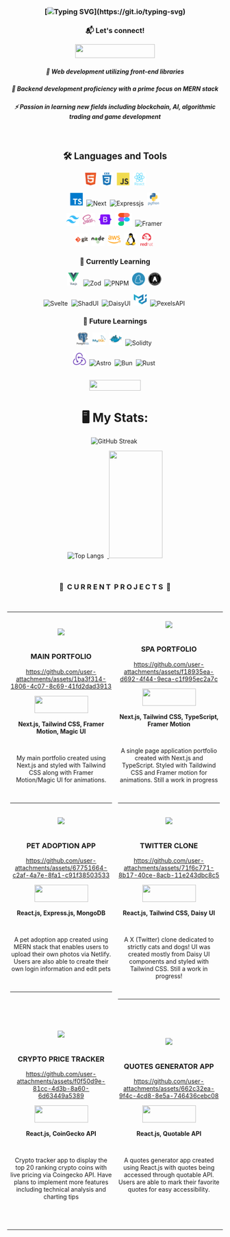 <!--
************************************ 
TODO: 
- gh action or yml config to set a tags to open in new window***
- fix row 5 & 6 table row/data tags. background color not matching***
- table layout in mobile view***
- update project description summary
- check for duplicate , unclosed tags

*******************************
-->

<div id="header" align="center">


 ### [![Typing SVG](https://readme-typing-svg.demolab.com?font=JetBrains+Mono&weight=500&size=21&duration=2500&pause=300&color=F7F7F7&background=000000&center=true&random=false&width=435&height=256&lines=%F0%9F%91%A8%E2%80%8D%F0%9F%92%BB+Hello+World!;%F0%9F%96%90%EF%B8%8F+The+names+Jason+(%F0%9F%9A%ABnot+json);%E2%98%95+And+I+am+an;%F0%9F%AA%84++Aspiring+Full-Stack+Developer!)](https://git.io/typing-svg)
<div id="badges">


 

  ### 📬 Let's connect! 
  <a href="mailto:jason.json@hotmail.com" title="Contact Me">
   <img src="https://img.shields.io/badge/Microsoft_Outlook-0078D4?style=for-the-badge&logo=microsoft-outlook&logoColor=white&" width="186" height="32"/>
  </a>

</div>
  
##### :telescope: Web development utilizing front-end libraries

##### :seedling: Backend development proficiency with a prime focus on MERN stack

##### :zap: Passion in learning new fields including blockchain, AI, algorithmic trading and game development

<br>

## :hammer_and_wrench: Languages and Tools

<div>

  <img src="https://github.com/devicons/devicon/blob/master/icons/html5/html5-original.svg" title="HTML5" alt="HTML" width="30" height="30"/>&nbsp;
  <img src="https://github.com/devicons/devicon/blob/master/icons/css3/css3-plain-wordmark.svg"  title="CS3" alt="CSS" width="30" height="30"/>&nbsp;
  <img src="https://github.com/devicons/devicon/blob/master/icons/javascript/javascript-original.svg" title="JavaScript" alt="JavaScript" width="30" height="30"/>&nbsp;
  <img src="https://github.com/devicons/devicon/blob/master/icons/react/react-original-wordmark.svg" title="React" alt="React" width="30" height="30"/>

  <img src="https://github.com/devicons/devicon/blob/master/icons/typescript/typescript-original.svg" title="Typescript" alt="Typescript" width="30" height="30"/>&nbsp;
  <img src="https://img.icons8.com/nolan/64/nextjs.png" title="Next" alt="Next" width="30" height="30"/>&nbsp;
  <img src="https://ajeetchaulagain.com/static/7cb4af597964b0911fe71cb2f8148d64/8d565/express-js.webp" title="Expressjs" alt="Expressjs" width="30" height="30"/>&nbsp;
  <img src="https://github.com/devicons/devicon/blob/master/icons/python/python-original-wordmark.svg" title="Python" alt="Python" width="30" height="30"/>

  <img src="https://github.com/devicons/devicon/blob/master/icons/tailwindcss/tailwindcss-original.svg" title="TailwindCSS" alt="TailwindCSS" width="30" height="30"/>&nbsp;
  <img src="https://github.com/devicons/devicon/blob/master/icons/sass/sass-original.svg" title="Sass" alt="Sass" width="30" height="30"/>&nbsp;
  <img src="https://github.com/devicons/devicon/blob/master/icons/bootstrap/bootstrap-original.svg"  title="Bootstrap" alt="Bootstrap" width="30" height="30"/>&nbsp;
  <img src="https://github.com/devicons/devicon/blob/master/icons/figma/figma-original.svg" title="Figma" alt="Figma" width="40" height="30"/>&nbsp;
  <img src="https://cdn.worldvectorlogo.com/logos/framer-motion.svg" title="Framer" alt="Framer" width="30" height="30"/>&nbsp;

  <img src="https://github.com/devicons/devicon/blob/master/icons/git/git-original-wordmark.svg" title="Git" alt="Git" width="30" height="30"/>&nbsp;
  <img src="https://github.com/devicons/devicon/blob/master/icons/nodejs/nodejs-original-wordmark.svg" title="NodeJS" alt="NodeJS" width="30" height="30"/>&nbsp;
  <img src="https://github.com/devicons/devicon/blob/master/icons/amazonwebservices/amazonwebservices-plain-wordmark.svg" title="AWS" alt="AWS" width="30" height="30"/>&nbsp;
  <img src="https://github.com/devicons/devicon/blob/master/icons/linux/linux-original.svg" title="Linux" alt="Linux" width="30" height="30"/>&nbsp;
  <img src="https://github.com/devicons/devicon/blob/master/icons/redhat/redhat-plain-wordmark.svg" title="Redhat" alt="Redhat" width="30" height="30"/>&nbsp;
 
</div>

### 📆 Currently Learning 

<div>
  <img src="https://github.com/devicons/devicon/blob/master/icons/vuejs/vuejs-original-wordmark.svg" title="OAuth" alt="OAuth" width="30" height="30"/>&nbsp;
  <img src="https://zod.dev/logo.svg" title="Zod" alt="Zod" width="30" height="30"/>&nbsp;
  <img src="https://pnpm.io/assets/images/pnpm-light-477811893d2e1c4ad4b10345c442282e.svg" title="PNPM" alt="PNPM" width="30" height="30"/>&nbsp;
  <img src="https://github.com/devicons/devicon/blob/master/icons/yarn/yarn-original.svg" title="Yarn" alt="Yarn" width="30" height="30"/>&nbsp;
  <img src="https://github.com/devicons/devicon/blob/master/icons/oauth/oauth-original.svg" title="OAuth" alt="OAuth" width="30" height="30"/>&nbsp;


  <img src="https://bestofjs.org/logos/svelte.dark.svg" title="Svelte" alt="Svelte" width="30" height="30"/>&nbsp;
  <img src="https://avatars.githubusercontent.com/u/139895814?s=280&v=4" title="ShadUI" alt="ShadUI" width="30" height="30"/>&nbsp;
  <img src="https://bestofjs.org/logos/daisy.dark.svg" title="DaisyUI" alt="DaisyUI" width="30" height="30"/>&nbsp;
  <img src="https://github.com/devicons/devicon/blob/master/icons/materialui/materialui-original.svg" title="MaterialUI" alt="MaterialUI" width="30" height="30"/>&nbsp;
  <img src="https://play-lh.googleusercontent.com/KtFwMsqVzBBpTFc8vR5SZRCNBvqknlWurnzTRl4J-2kdZhoM04LjklX9Vh8pl-fYfpU" title="PexelsAPI" alt="PexelsAPI" width="30" height="30"/>&nbsp;

</div>

### 📌 Future Learnings
<div>
  <img src="https://github.com/devicons/devicon/blob/master/icons/postgresql/postgresql-original-wordmark.svg" title="PostGreSQL" alt="PostGreSQL" width="30" height="30"/>&nbsp;
  <img src="https://github.com/devicons/devicon/blob/master/icons/mysql/mysql-original-wordmark.svg" title="MySQL" alt="MySQL" width="30" height="30"/>&nbsp;
  <img src="https://github.com/devicons/devicon/blob/master/icons/docker/docker-original.svg" title="Docker" alt="Docker" width="30" height="30"/>&nbsp;
  <img src="https://soliditylang.org/assets/siteicon.svg" title="Solidty" alt="Solidty" width="30" height="30"/>&nbsp;

  <img src="https://github.com/devicons/devicon/blob/master/icons/redux/redux-original.svg" title="Redux" alt="Redux" width="30" height="30"/>&nbsp;
  <img src="https://img.icons8.com/nolan/64/astro-js.png" title="Astro" alt="Astro" width="30" height="30"/>&nbsp;
  <img src="https://bestofjs.org/logos/bun.dark.svg" title="Bun"  alt="Bun" width="30" height="30"/>&nbsp;
  <img src="https://cdn.iconscout.com/icon/free/png-512/free-rust-3627930-3029156.png?f=webp&w=256" title="Rust"  alt="Rust" width="30" height="30"/>&nbsp;

</div>

<br>

<div>
<img src="https://komarev.com/ghpvc/?username=Jaycelab&style=flat-square&color=blue" alt="" width="120" height="25"/>
</div>

# 🖥️ My Stats:

<div>




  ![GitHub Streak](http://github-readme-streak-stats.herokuapp.com?user=jaycelab&theme=dark&background=000000&hide_border=true)&nbsp;

  ![Top Langs](https://github-readme-stats.vercel.app/api/top-langs/?username=jaycelab&layout=donut&theme=dark&background=000000&hide_border=true)&nbsp;&nbsp;<a href="https://typingstats.com/profile/jaycelab&ref=badge" target="_top">
  <img src="https://data.typeracer.com/misc/badge?user=jaycelab" border="0" width="125" height="250"  />
  </a>  

</div>  

<br>

<h3 align="center">🥅&nbsp;&nbsp;C U R R E N T&nbsp; P R O J E C T S&nbsp;&nbsp;🥅</h3>

<br>
<!--1st Row-->
<div align="center">
<table>
<tr>
<td width="50%">
<div align="center" >  
 
 <br>
 
<div align="center" >  
  <a align="center" href="https://github.com/Jaycelab/Portfolio" title="Main Portfolio" width="50%">
    <img align="center" height="115" src="https://github-readme-stats-git-masterrstaa-rickstaa.vercel.app/api/pin/?username=Jaycelab&description=test2&repo=Portfolio&theme=dark&icon_color=a91717&background=000000&hide_border=true">
  </a>

<br>
<br>

<h3 align="center" >MAIN PORTFOLIO</h3>

https://github.com/user-attachments/assets/1ba3f314-1806-4c07-8c69-41fd2dad3913

<p>
<a href="https://portfolio-mu-drab-93.vercel.app/" target="_blank">
<img src="https://img.shields.io/badge/-LIVE_DEMO-green?style=for-the-badge&color=A91717"  width="125" height="40"/>
</a>
</p>
<p><strong>Next.js, Tailwind CSS, Framer Motion, Magic UI </strong></p><br> 
<p>My main portfolio created using Next.js and styled with Tailwind CSS along with Framer Motion/Magic UI for animations.  </p>

<br>
<hr>



</div>

<div align="center" >  

 <br>

 <a align="center" href="https://github.com/Jaycelab/Fur-City-Adoption-Express" title="Pet Adoption" width="50%">
    <img align="center" height="115" src="https://github-readme-stats-git-masterrstaa-rickstaa.vercel.app/api/pin/?username=Jaycelab&description=test2&repo=Fur-City-Adoption-Express&theme=dark&icon_color=00FF00&background=000000&hide_border=true">
  </a>
  
<br>
<br>

<h3 align="center" >PET ADOPTION APP</h3>

https://github.com/user-attachments/assets/67751664-c2af-4a7e-8fa1-c91f38503533

<p>
    
<a href="https://fur-city-adoption.netlify.app/" target="_blank">
<img src="https://img.shields.io/badge/-LIVE_DEMO-green?style=for-the-badge&color=A91717"  width="125" height="40"/>
</a>
</p>
<p><strong>React.js, Express.js, MongoDB</strong></p><br> 
<p>A pet adoption app created using MERN stack that enables users to upload their own photos  via Netlify. Users are also able to create their own login information and edit pets</p>

<br>
<hr>

</div>

<br>
<br>


</td>



<td width="50%">
<div align="center" >  

 <br>

 <a align="center" href="https://github.com/Jaycelab/Portfolio-2" title="Mini Portfolio" width="50%">
    <img align="center" height="115" src="https://github-readme-stats-git-masterrstaa-rickstaa.vercel.app/api/pin/?username=Jaycelab&description=test&repo=Portfolio-2&theme=dark&icon_color=a91717&background=000000&hide_border=true">
  </a>
 
<br>
<br>

<h3 align="center" >SPA PORTFOLIO</h3>

https://github.com/user-attachments/assets/f18935ea-d692-4f44-9eca-c1f995ec2a7c

<p>
<a href="https://portfolio-2-coral-chi.vercel.app/" target="_blank">
<img src="https://img.shields.io/badge/-LIVE_DEMO-green?style=for-the-badge&color=A91717"  width="125" height="40"/>
</a>
</p>
<p><strong>Next.js, Tailwind CSS, TypeScript, Framer Motion</strong></p>
<br> 
<p>A single page application portfolio created with Next.js and TypeScript. Styled with Taildwind CSS and Framer motion for animations. Still a work in progress</p>

<br>
<hr>

</div>

<div align="center" >  

 <br>
 
  <a align="center" href="https://github.com/Jaycelab/X-MERN-Clone" title="X Clone" width="50%">
    <img align="center" height="115" src="https://github-readme-stats-git-masterrstaa-rickstaa.vercel.app/api/pin/?username=Jaycelab&description=test&repo=X-MERN-Clone&theme=dark&icon_color=00FF00&background=000000&hide_border=true">
  </a>
 
<br>
<br>

<h3 align="center" >TWITTER CLONE</h3>

https://github.com/user-attachments/assets/71f6c771-8b17-40ce-8acb-11e243dbc8c5

<p> 
<a href="https://x-mern-clone.vercel.app/" target="_blank">
<img src="https://img.shields.io/badge/-LIVE_DEMO-green?style=for-the-badge&color=A91717"  width="125" height="40"/>
</a>  
</a>
</p>
<p><strong>React.js, Tailwind CSS, Daisy UI</strong></p></p>
<br> 
<p>A X (Twitter) clone dedicated to strictly cats and dogs! UI was created mostly from Daisy UI components and styled with Tailwind CSS. Still a work in progress!</p>

<br>
<hr>

</div>

<br>
<br>

<div align="center">



<tr>
<td width="50%">
<div align="center" >  

 <br>

<!--Check background color?. FIX TABLE ROW/DATA************** -->
  <a align="center" href="https://github.com/Jaycelab/Crypto-Tracker" title="Crypto Tracker" width="50%">
    <img align="center" height="115" src="https://github-readme-stats-git-masterrstaa-rickstaa.vercel.app/api/pin/?username=Jaycelab&description=test2&repo=Crypto-Tracker&theme=dark&icon_color=00BFFF&background=000000&hide_border=true">
  </a>
  
<br>
<br>

<h3 align="center" >CRYPTO PRICE TRACKER</h3>

https://github.com/user-attachments/assets/f0f50d9e-81cc-4d3b-8a60-6d63449a5389

<p>    
<a href="https://crypto-tracker-nine-kappa.vercel.app/" target="_blank">
<img src="https://img.shields.io/badge/-LIVE_DEMO-green?style=for-the-badge&color=A91717"  width="125" height="40"/>
</a> 
</a>
</p>
<p><strong>React.js, CoinGecko API</strong></p>
<br> 
<p>Crypto tracker app to display the top 20 ranking crypto coins with live pricing via Coingecko API. Have plans to implement more features including technical analysis and charting tips</p>

<br>


</div>

<br>
<br>

<td width="50%">
<div align="center" >  

  <br>

  <a align="center" href="https://github.com/Jaycelab/Quotes-App" title="Quotes-App" width="50%">
    <img align="center" height="115" src="https://github-readme-stats-git-masterrstaa-rickstaa.vercel.app/api/pin/?username=Jaycelab&description=test2&repo=Quotes-App&theme=dark&icon_color=00BFFF&background=000000&hide_border=true">
  </a>
 
<br>
<br>

<h3 align="center" >QUOTES GENERATOR APP</h3>

https://github.com/user-attachments/assets/662c32ea-9f4c-4cd8-8e5a-746436cebc08

<p><a href="https://jaycelab.github.io/Quotes-App/" target="_blank">
<img src="https://img.shields.io/badge/-LIVE_DEMO-green?style=for-the-badge&color=A91717"  width="125" height="40"/>
</a>
</p>
<p><strong>React.js, Quotable API</strong></p>
<br>  
<p>A quotes generator app created using React.js with quotes being accessed through quotable API. Users are able to mark their favorite quotes for easy accessibility.</p>

<br>


</div>

<br>
<br>

</td>

</div>
